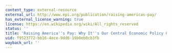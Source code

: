 ```yaml
---
content_type: external-resource
external_url: http://www.epi.org/publication/raising-americas-pay/
has_external_license_warning: true
license: https://en.wikipedia.org/wiki/All_rights_reserved
status: ''
title: 'Raising America''s Pay: Why It''s Our Central Economic Policy Challenge'
uid: f9523772-bb16-4ece-9dd6-19b0eb0cb3fb
wayback_url: ''
---
```

